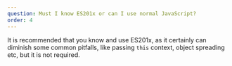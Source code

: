 ```yaml
---
question: Must I know ES201x or can I use normal JavaScript?
order: 4
---
```


It is recommended that you know and use ES201x, as it certainly can diminish some common pitfalls, like passing `this` context, object spreading etc, but it is not required. 
